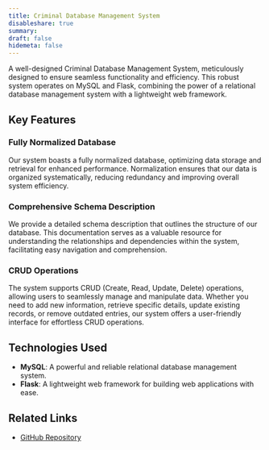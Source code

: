 ```yaml
---
title: Criminal Database Management System
disableshare: true
summary: 
draft: false
hidemeta: false
---
```


A well-designed Criminal Database Management System, meticulously designed to ensure seamless functionality and efficiency. This robust system operates on MySQL and Flask, combining the power of a relational database management system with a lightweight web framework.

## Key Features

### Fully Normalized Database
Our system boasts a fully normalized database, optimizing data storage and retrieval for enhanced performance. Normalization ensures that our data is organized systematically, reducing redundancy and improving overall system efficiency.

### Comprehensive Schema Description
We provide a detailed schema description that outlines the structure of our database. This documentation serves as a valuable resource for understanding the relationships and dependencies within the system, facilitating easy navigation and comprehension.

### CRUD Operations
The system supports CRUD (Create, Read, Update, Delete) operations, allowing users to seamlessly manage and manipulate data. Whether you need to add new information, retrieve specific details, update existing records, or remove outdated entries, our system offers a user-friendly interface for effortless CRUD operations.

## Technologies Used

- **MySQL**: A powerful and reliable relational database management system.
- **Flask**: A lightweight web framework for building web applications with ease.

## Related Links

- [GitHub Repository](https://github.com/vishruthdevan/criminal-database-management-system/)